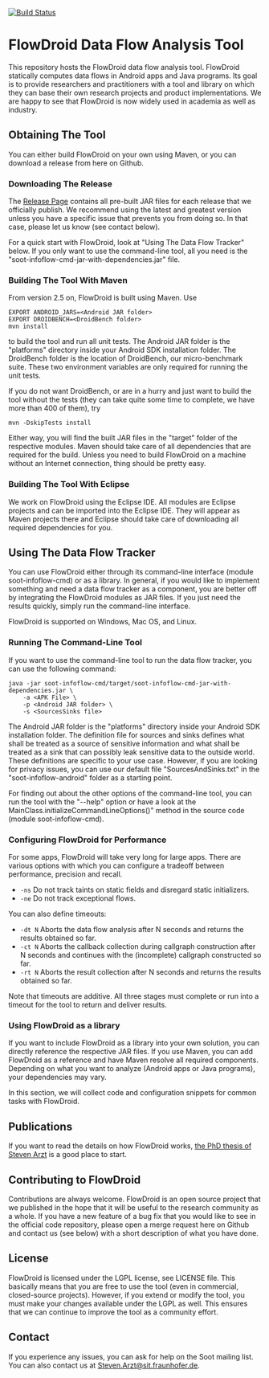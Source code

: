 [![Build Status](https://soot-build.cs.uni-paderborn.de/jenkins/job/flowdroid/job/FlowDroid/badge/icon)](https://soot-build.cs.uni-paderborn.de/jenkins/job/flowdroid/job/FlowDroid/)

# FlowDroid Data Flow Analysis Tool

This repository hosts the FlowDroid data flow analysis tool. FlowDroid statically computes data flows in Android apps and Java programs.
Its goal is to provide researchers and practitioners with a tool and library on which they can base their own research projects and
product implementations. We are happy to see that FlowDroid is now widely used in academia as well as industry.

## Obtaining The Tool

You can either build FlowDroid on your own using Maven, or you can download a release from here on Github.

### Downloading The Release

The <a href="https://github.com/secure-software-engineering/FlowDroid/releases">Release Page</a> contains all pre-built JAR
files for each release that we officially publish. We recommend using the latest and greatest version unless you have a specific
issue that prevents you from doing so. In that case, please let us know (see contact below).

For a quick start with FlowDroid, look at "Using The Data Flow Tracker" below. If you only want to use the command-line tool,
all you need is the "soot-infoflow-cmd-jar-with-dependencies.jar" file.

### Building The Tool With Maven

From version 2.5 on, FlowDroid is built using Maven. Use

```
EXPORT ANDROID_JARS=<Android JAR folder>
EXPORT DROIDBENCH=<DroidBench folder>
mvn install
```

to build the tool and run all unit tests. The Android JAR folder is the "platforms" directory inside your Android SDK installation
folder. The DroidBench folder is the location of DroidBench, our micro-benchmark suite. These two environment variables are only
required for running the unit tests.

If you do not want DroidBench, or are in a hurry and just want to build the tool without the tests (they can take
quite some time to complete, we have more than 400 of them), try

```
mvn -DskipTests install
```

Either way, you will find the built JAR files in the "target" folder of the respective modules. Maven should take care of all
dependencies that are required for the build. Unless you need to build FlowDroid on a machine without an Internet connection,
thing should be pretty easy.

### Building The Tool With Eclipse

We work on FlowDroid using the Eclipse IDE. All modules are Eclipse projects and can be imported into the Eclipse IDE. They will appear as Maven projects there and Eclipse should take care of downloading all required dependencies for you.

## Using The Data Flow Tracker

You can use FlowDroid either through its command-line interface (module soot-infoflow-cmd) or as a library. In general, if you would
like to implement something and need a data flow tracker as a component, you are better off by integrating the FlowDroid modules as
JAR files. If you just need the results quickly, simply run the command-line interface.

FlowDroid is supported on Windows, Mac OS, and Linux.

### Running The Command-Line Tool

If you want to use the command-line tool to run the data flow tracker, you can use the following command:

```
java -jar soot-infoflow-cmd/target/soot-infoflow-cmd-jar-with-dependencies.jar \
    -a <APK File> \
    -p <Android JAR folder> \
    -s <SourcesSinks file>
```

The Android JAR folder is the "platforms" directory inside your Android SDK installation folder. The definition file for sources
and sinks defines what shall be treated as a source of sensitive information and what shall be treated as a sink that can possibly
leak sensitive data to the outside world. These definitions are specific to your use case. However, if you are looking for privacy
issues, you can use our default file "SourcesAndSinks.txt" in the "soot-infoflow-android" folder as a starting point.

For finding out about the other options of the command-line tool, you can run the tool with the "--help" option or have a look at
the MainClass.initializeCommandLineOptions()" method in the source code (module soot-infoflow-cmd).

### Configuring FlowDroid for Performance

For some apps, FlowDroid will take very long for large apps. There are various options with which you can configure a tradeoff between performance, precision and recall.

* ```-ns``` Do not track taints on static fields and disregard static initializers.
* ```-ne``` Do not track exceptional flows.

You can also define timeouts:

* ```-dt N``` Aborts the data flow analysis after N seconds and returns the results obtained so far.
* ```-ct N``` Aborts the callback collection during callgraph construction after N seconds and continues with the (incomplete) callgraph constructed so far.
* ```-rt N``` Aborts the result collection after N seconds and returns the results obtained so far.

Note that timeouts are additive. All three stages must complete or run into a timeout for the tool to return and deliver results.

### Using FlowDroid as a library

If you want to include FlowDroid as a library into your own solution, you can directly reference the respective JAR files. If you
use Maven, you can add FlowDroid as a reference and have Maven resolve all required components. Depending on what you want to analyze
(Android apps or Java programs), your dependencies may vary.

In this section, we will collect code and configuration snippets for common tasks with FlowDroid.

## Publications

If you want to read the details on how FlowDroid works, <a href="http://tuprints.ulb.tu-darmstadt.de/5937/">the PhD thesis of
Steven Arzt</a> is a good place to start.

## Contributing to FlowDroid

Contributions are always welcome. FlowDroid is an open source project that we published in the hope that it will be useful to
the research community as a whole. If you have a new feature of a bug fix that you would like to see in the official code
repository, please open a merge request here on Github and contact us (see below) with a short description of what you have
done.

## License

FlowDroid is licensed
under the LGPL license, see LICENSE file. This basically means that you are free to use the tool (even in commercial, closed-source
projects). However, if you extend or modify the tool, you must make your changes available under the LGPL as well. This ensures that
we can continue to improve the tool as a community effort.

## Contact

If you experience any issues, you can ask for help on the Soot mailing list. You can also contact us at Steven.Arzt@sit.fraunhofer.de.
